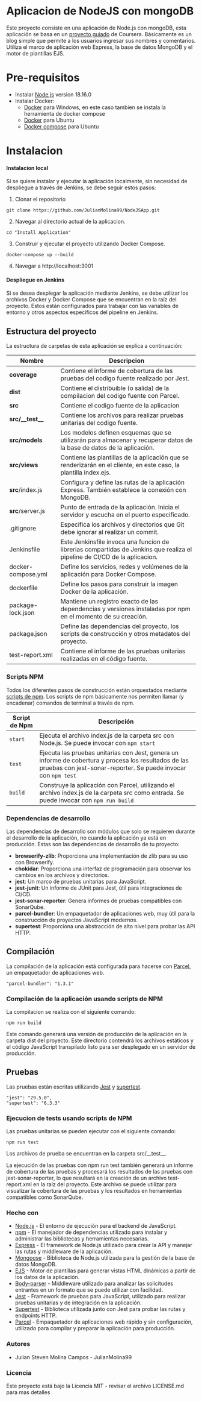 # Aplicacion de NodeJS con mongoDB

Este proyecto consiste en una aplicación de Node.js con mongoDB, esta aplicación se basa en un [proyecto guiado](https://www.coursera.org/projects/containerize-full-stack-nodejs-application-in-docker) de Coursera. Básicamente es un blog simple que permite a los usuarios ingresar sus nombres y comentarios. Utiliza el marco de aplicación web Express, la base de datos MongoDB y el motor de plantillas EJS. 

# Pre-requisitos
- Instalar [Node.js](https://nodejs.org/en/) version 18.16.0
- Instalar Docker:
  - [Docker](https://docs.docker.com/desktop/install/windows-install/) para Windows, en este caso tambien se instala la herramienta de docker compose
  - [Docker](https://docs.docker.com/engine/install/ubuntu/) para Ubuntu
  - [Docker compose](https://www.digitalocean.com/community/tutorials/how-to-install-and-use-docker-compose-on-ubuntu-20-04) para Ubuntu
 

# Instalacion

#### Instalacion local

Si se quiere instalar y ejecutar la aplicación localmente, sin necesidad de despliegue a través de Jenkins, se debe seguir estos pasos:

1. Clonar el repositorio
````
git clone https://github.com/JulianMolina99/NodeJSApp.git
````

2. Navegar al directorio actual de la aplicacion.
````
cd "Install Application"
````

3. Construir y ejecutar el proyecto utilizando Docker Compose.
````
docker-compose up --build
````
4. Navegar a http://localhost:3001

#### Despliegue en Jenkins
Si se desea desplegar la aplicación mediante Jenkins, se debe utilizar los archivos Docker y Docker Compose que se encuentran en la raíz del proyecto. Estos están configurados para trabajar con las variables de entorno y otros aspectos específicos del pipeline en Jenkins.

## Estructura del proyecto
La estructura de carpetas de esta aplicación se explica a continuación:

| Nombre | Descripcion |
| ------------------------ | --------------------------------------------------------------------------------------------- |
| **coverage**             | Contiene el informe de cobertura de las pruebas del codigo fuente realizado por Jest.  |
| **dist**                 | Contiene el distribuible (o salida) de la compilacion del codigo fuente con Parcel.   |
| **src**                  | Contiene el codigo fuente de la aplicacion                               |
| **src/\_\_test\_\_**         | Contiene los archivos para realizar pruebas unitarias del codigo fuente.      |                
| **src/models**           | Los modelos definen esquemas que se utilizarán para almacenar y recuperar datos de la base de datos de la aplicación.  |
| **src/views**            | Contiene las plantillas de la aplicación que se renderizarán en el cliente, en este caso, la plantilla index.ejs. |
| **src**/index.js         | Configura y define las rutas de la aplicación Express. También establece la conexión con MongoDB.|
| **src**/server.js        | Punto de entrada de la aplicación. Inicia el servidor y escucha en el puerto especificado.  |
| .gitignore               | Especifica los archivos y directorios que Git debe ignorar al realizar un commit.  |
| Jenkinsfile              | Este Jenkinsfile invoca una funcion de librerias compartidas de Jenkins que realiza el pipeline de CI/CD de la aplicacion. |
| docker-compose.yml       | Define los servicios, redes y volúmenes de la aplicación para Docker Compose. |
| dockerfile               | Define los pasos para construir la imagen Docker de la aplicación.   |
| package-lock.json        | Mantiene un registro exacto de las dependencias y versiones instaladas por npm en el momento de su creación. |   
| package.json             | Define las dependencias del proyecto, los scripts de construcción y otros metadatos del proyecto. | 
| test-report.xml          | Contiene el informe de las pruebas unitarias realizadas en el código fuente. |

### Scripts NPM

Todos los diferentes pasos de construcción están orquestados mediante [scripts de npm](https://docs.npmjs.com/misc/scripts).
Los scripts de npm básicamente nos permiten llamar (y encadenar) comandos de terminal a través de npm.

| Script de Npm | Descripción |
| ------------------------- | ------------------------------------------------------------------------------------------------- |
| `start`                   | Ejecuta el archivo index.js de la carpeta src con Node.js. Se puede invocar con `npm start` |
| `test`                     | Ejecuta las pruebas unitarias con Jest, genera un informe de cobertura y procesa los resultados de las pruebas con jest-sonar-reporter. Se puede invocar con `npm test` |
| `build`                   | Construye la aplicación con Parcel, utilizando el archivo index.js de la carpeta src como entrada. Se puede invocar con `npm run build` |

### Dependencias de desarrollo

Las dependencias de desarrollo son módulos que solo se requieren durante el desarrollo de la aplicación, no cuando la aplicación ya está en producción. Estas son las dependencias de desarrollo de tu proyecto:

- **browserify-zlib**: Proporciona una implementación de zlib para su uso con Browserify.
- **chokidar**: Proporciona una interfaz de programación para observar los cambios en los archivos y directorios.
- **jest**: Un marco de pruebas unitarias para JavaScript.
- **jest-junit**: Un informe de JUnit para Jest, útil para integraciones de CI/CD.
- **jest-sonar-reporter**: Genera informes de pruebas compatibles con SonarQube.
- **parcel-bundler**: Un empaquetador de aplicaciones web, muy útil para la construcción de proyectos JavaScript modernos.
- **supertest**: Proporciona una abstracción de alto nivel para probar las API HTTP.

## Compilación

La compilación de la aplicación está configurada para hacerse con [Parcel](https://parceljs.org/), un empaquetador de aplicaciones web.

```
"parcel-bundler": "1.3.1"
```

### Compilación de la aplicación usando scripts de NPM

La compilacion se realiza con el siguiente comando:

```
npm run build
```
Este comando generará una versión de producción de la aplicación en la carpeta dist del proyecto. Este directorio contendrá los archivos estáticos y el código JavaScript transpilado listo para ser desplegado en un servidor de producción.

## Pruebas
Las pruebas están escritas utilizando [Jest](https://jestjs.io/) y [supertest](https://www.npmjs.com/package/supertest).

```
"jest": "29.5.0",
"supertest": "6.3.3"
```

### Ejecucion de tests usando scripts de NPM

Las pruebas unitarias se pueden ejecutar con el siguiente comando:
````
npm run test
````
Los archivos de prueba se encuentran en la carpeta src/\_\_test\_\_.

La ejecución de las pruebas con npm run test también generará un informe de cobertura de las pruebas y procesará los resultados de las pruebas con jest-sonar-reporter, lo que resultará en la creación de un archivo test-report.xml en la raíz del proyecto. Este archivo se puede utilizar para visualizar la cobertura de las pruebas y los resultados en herramientas compatibles como SonarQube.


### Hecho con

- [Node.js](https://nodejs.org/en/) - El entorno de ejecución para el backend de JavaScript.
- [npm](https://www.npmjs.com/) - El manejador de dependencias utilizado para instalar y administrar las bibliotecas y herramientas necesarias.
- [Express](https://expressjs.com/) - El framework de Node.js utilizado para crear la API y manejar las rutas y middleware de la aplicación.
- [Mongoose](https://mongoosejs.com/) - Biblioteca de Node.js utilizada para la gestión de la base de datos MongoDB.
- [EJS](https://ejs.co/) - Motor de plantillas para generar vistas HTML dinámicas a partir de los datos de la aplicación.
- [Body-parser](https://www.npmjs.com/package/body-parser) - Middleware utilizado para analizar las solicitudes entrantes en un formato que se puede utilizar con facilidad.
- [Jest](https://jestjs.io/) - Framework de pruebas para JavaScript, utilizado para realizar pruebas unitarias y de integración en la aplicación.
- [Supertest](https://www.npmjs.com/package/supertest) - Biblioteca utilizada junto con Jest para probar las rutas y endpoints HTTP.
- [Parcel](https://parceljs.org/) - Empaquetador de aplicaciones web rápido y sin configuración, utilizado para compilar y preparar la aplicación para producción.

### Autores

- Julian Steven Molina Campos - JulianMolina99

### Licencia
Este proyecto está bajo la Licencia MIT - revisar el archivo LICENSE.md para mas detalles
